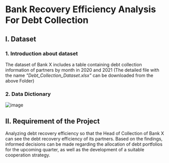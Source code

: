 # Bank Recovery Efficiency Analysis For Debt Collection
## I. Dataset

### 1. Introduction about dataset
The dataset of Bank X includes a table containing debt collection information of partners by month in 2020 and 2021 (The detailed file with the name _"Debt_Collection_Dataset.xlsx"_ can be downloaded from the above Folder)

### 2. Data Dictionary
![image](https://user-images.githubusercontent.com/129883764/233991260-6f6ac9a3-5e54-4a4a-a399-9414bfdf7279.png)

## II. Requirement of the Project
Analyzing debt recovery efficiency so that the Head of Collection of Bank X can see the debt recovery efficiency of its partners. Based on the findings, informed decisions can be made regarding the allocation of debt portfolios for the upcoming quarter, as well as the development of a suitable cooperation strategy.
